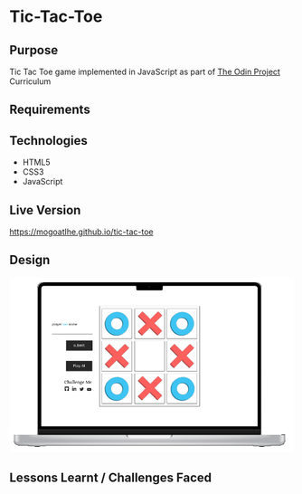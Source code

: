 # Tic-Tac-Toe


## Purpose
Tic Tac Toe game implemented in JavaScript as part of [The Odin Project](https://www.theodinproject.com/paths/full-stack-javascript/courses/javascript/lessons/library) Curriculum

## Requirements

## Technologies

- HTML5
- CSS3
- JavaScript

## Live Version
https://mogoatlhe.github.io/tic-tac-toe

## Design
![](images/design.png)

## Lessons Learnt / Challenges Faced
